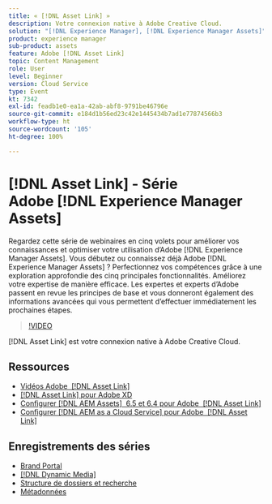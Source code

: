 ```yaml
---
title: « [!DNL Asset Link] »
description: Votre connexion native à Adobe Creative Cloud.
solution: "[!DNL Experience Manager], [!DNL Experience Manager Assets]"
product: experience manager
sub-product: assets
feature: Adobe [!DNL Asset Link]
topic: Content Management
role: User
level: Beginner
version: Cloud Service
type: Event
kt: 7342
exl-id: feadb1e0-ea1a-42ab-abf8-9791be46796e
source-git-commit: e184d1b56ed23c42e1445434b7ad1e77874566b3
workflow-type: ht
source-wordcount: '105'
ht-degree: 100%

---
```


# [!DNL Asset Link] - Série Adobe [!DNL Experience Manager Assets]

Regardez cette série de webinaires en cinq volets pour améliorer vos connaissances et optimiser votre utilisation dʼAdobe [!DNL Experience Manager Assets]. Vous débutez ou connaissez déjà Adobe [!DNL Experience Manager Assets] ? Perfectionnez vos compétences grâce à une exploration approfondie des cinq principales fonctionnalités. Améliorez votre expertise de manière efficace. Les expertes et experts d’Adobe passent en revue les principes de base et vous donneront également des informations avancées qui vous permettent d’effectuer immédiatement les prochaines étapes.

>[!VIDEO](https://video.tv.adobe.com/v/332127/?quality=12&learn=on&hidetitle=true)

[!DNL Asset Link] est votre connexion native à Adobe Creative Cloud.

## Ressources

* [Vidéos Adobe  [!DNL Asset Link] ](https://experienceleague.adobe.com/fr/docs/experience-manager-learn/assets/adobe-asset-link/launch-adobe-asset-link)
* [[!DNL Asset Link]  pour Adobe XD](https://helpx.adobe.com/fr/enterprise/using/adobe-asset-link-for-xd.html)
* [Configurer  [!DNL AEM Assets]  6.5 et 6.4 pour Adobe  [!DNL Asset Link]](https://helpx.adobe.com/fr/enterprise/using/configure-aem-assets-6-for-asset-link.html)
* [Configurer  [!DNL AEM as a Cloud Service]  pour Adobe  [!DNL Asset Link]](https://helpx.adobe.com/fr/enterprise/using/configure-aem-assets-for-asset-link.html)

## Enregistrements des séries

* [Brand Portal](brand-portal.md)
* [[!DNL Dynamic Media]](dynamic-media.md)
* [Structure de dossiers et recherche](folder-structure-search.md)
* [Métadonnées](metadata.md)
